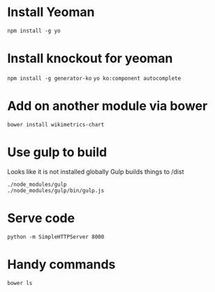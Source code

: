
# Install Yeoman
`npm install -g yo`

# Install knockout for yeoman
`npm install -g generator-ko`
`yo ko:component autocomplete`

# Add on another module via bower
`bower install wikimetrics-chart`
  
# Use gulp to build
Looks like it is not installed globally
Gulp builds things to /dist

```
./node_modules/gulp
./node_modules/gulp/bin/gulp.js
```

# Serve code

`python -m SimpleHTTPServer 8000`


# Handy commands
`bower ls`

